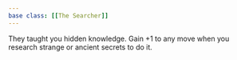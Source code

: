 ```yaml
---
base class: [[The Searcher]]
---
```

They taught you hidden knowledge. Gain +1 to any move when you research strange or ancient secrets to do it.
